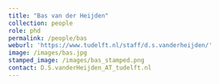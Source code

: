 ```yaml
---
title: "Bas van der Heijden"
collection: people
role: phd
permalink: /people/bas
weburl: 'https://www.tudelft.nl/staff/d.s.vanderheijden/'
image: /images/bas.jpg
stamped_image: /images/bas_stamped.png
contact: D.S.vanderHeijden_AT_tudelft.nl
---
```

